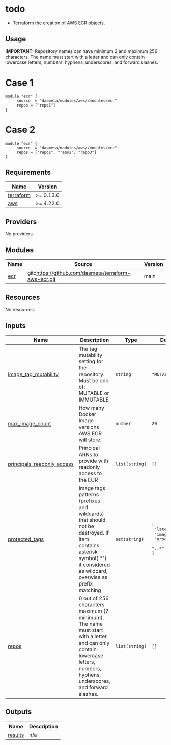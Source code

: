 # todo

- Terraform the creation of AWS ECR objects.

## Usage

**IMPORTANT:**
Repository names can have minimum 2 and maximum 256 characters. The name must start with a letter and can only contain lowercase letters, numbers, hyphens, underscores, and forward slashes.

# Case 1

```
module "ecr" {
     source  = "dasmeta/modules/aws//modules/ecr"
     repos = ["repo1"]
}
```

# Case 2

```
module "ecr" {
     source  = "dasmeta/modules/aws//modules/ecr"
     repos = ["repo1", "repo2", "repo3"]
}
```

<!-- BEGINNING OF PRE-COMMIT-TERRAFORM DOCS HOOK -->
## Requirements

| Name | Version |
|------|---------|
| <a name="requirement_terraform"></a> [terraform](#requirement\_terraform) | >= 0.13.0 |
| <a name="requirement_aws"></a> [aws](#requirement\_aws) | >= 4.22.0 |

## Providers

No providers.

## Modules

| Name | Source | Version |
|------|--------|---------|
| <a name="module_ecr"></a> [ecr](#module\_ecr) | git::https://github.com/dasmeta/terraform-aws-ecr.git | main |

## Resources

No resources.

## Inputs

| Name | Description | Type | Default | Required |
|------|-------------|------|---------|:--------:|
| <a name="input_image_tag_mutability"></a> [image\_tag\_mutability](#input\_image\_tag\_mutability) | The tag mutability setting for the repository. Must be one of: MUTABLE or IMMUTABLE | `string` | `"MUTABLE"` | no |
| <a name="input_max_image_count"></a> [max\_image\_count](#input\_max\_image\_count) | How many Docker Image versions AWS ECR will store. | `number` | `20` | no |
| <a name="input_principals_readonly_access"></a> [principals\_readonly\_access](#input\_principals\_readonly\_access) | Principal ARNs to provide with readonly access to the ECR | `list(string)` | `[]` | no |
| <a name="input_protected_tags"></a> [protected\_tags](#input\_protected\_tags) | Image tags patterns (prefixes and wildcards) that should not be destroyed. If item contains asterisk symbol('*') it considered as wildcard, overwise as prefix matching | `set(string)` | <pre>[<br/>  "latest",<br/>  "image-keep",<br/>  "*prod*",<br/>  "*.*.*"<br/>]</pre> | no |
| <a name="input_repos"></a> [repos](#input\_repos) | 0 out of 256 characters maximum (2 minimum). The name must start with a letter and can only contain lowercase letters, numbers, hyphens, underscores, and forward slashes. | `list(string)` | `[]` | no |

## Outputs

| Name | Description |
|------|-------------|
| <a name="output_results"></a> [results](#output\_results) | n/a |
<!-- END OF PRE-COMMIT-TERRAFORM DOCS HOOK -->
